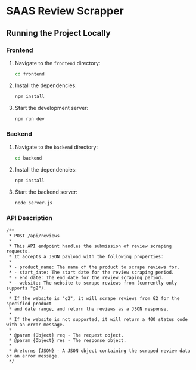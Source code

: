 # SAAS Review Scrapper

## Running the Project Locally

### Frontend

1. Navigate to the `frontend` directory:
    ```sh
    cd frontend
    ```
2. Install the dependencies:
    ```sh
    npm install
    ```
3. Start the development server:
    ```sh
    npm run dev
    ```

### Backend

1. Navigate to the `backend` directory:
    ```sh
    cd backend
    ```
2. Install the dependencies:
    ```sh
    npm install
    ```
3. Start the backend server:
    ```sh
    node server.js
    ```

### API Description 

    /**
     * POST /api/reviews
     * 
     * This API endpoint handles the submission of review scraping requests.
     * It accepts a JSON payload with the following properties:
     * 
     * - product_name: The name of the product to scrape reviews for.
     * - start_date: The start date for the review scraping period.
     * - end_date: The end date for the review scraping period.
     * - website: The website to scrape reviews from (currently only supports "g2").
     * 
     * If the website is "g2", it will scrape reviews from G2 for the specified product
     * and date range, and return the reviews as a JSON response.
     * 
     * If the website is not supported, it will return a 400 status code with an error message.
     * 
     * @param {Object} req - The request object.
     * @param {Object} res - The response object.
     * 
     * @returns {JSON} - A JSON object containing the scraped review data or an error message.
     */